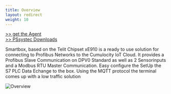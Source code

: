 ```yaml
---
title: Overview
layout: redirect
weight: 10
---
```


[>> get the Agent](mailto:kontakt@pssystec-gmbh.de)</br>
[>> PSsystec Downloads](https://www.pssystec.de/downloads/)


Smartbox, based on the Telit Chipset xE910 is a ready to use solution for connecting to Profibus Networks to
the Cumulocity IoT Cloud. It provides a Profibus Slave Communication on DPV0 Standard as well as 2 Sensorinputs and a Modbus RTU Master Communication. Easy configure the SetUp the S7 PLC Data Echange to the box. Using the MQTT protocol the terminal comes up with a low traffic solution

![Overview](/guides/images/devices/smartbox-dp/overview.png)